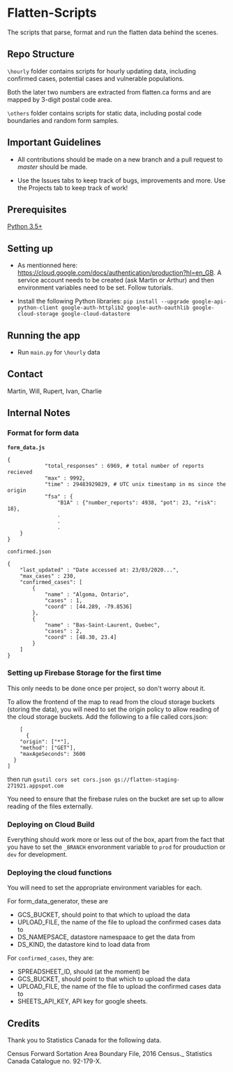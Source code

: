 # Flatten-Scripts
The scripts that parse, format and run the flatten data behind the scenes. 

## Repo Structure

`\hourly` folder contains scripts for hourly updating data, including confirmed cases, potential cases and vulnerable populations. 

Both the later two numbers are extracted from flatten.ca forms and are mapped by 3-digit postal code area.

`\others` folder contains scripts for static data, including postal code boundaries and random form samples.

## Important Guidelines
- All contributions should be made on a new branch and a pull request to *master* should be made.

- Use the Issues tabs to keep track of bugs, improvements and more. Use the Projects tab to keep track of work!

## Prerequisites
[Python 3.5+](https://www.python.org/)

## Setting up

- As mentionned here: https://cloud.google.com/docs/authentication/production?hl=en_GB. A service account needs to be created (ask Martin or Arthur) and then environment variables need to be set. Follow tutorials.

- Install the following Python libraries: `pip install --upgrade google-api-python-client google-auth-httplib2 google-auth-oauthlib google-cloud-storage google-cloud-datastore`

## Running the app
- Run `main.py` for `\hourly` data

## Contact
Martin, Will, Rupert, Ivan, Charlie

## Internal Notes

### Format for form data

**`form_data.js`**

```
{
            "total_responses" : 6969, # total number of reports recieved
            "max" : 9992,
            "time" : 29483929829, # UTC unix timestamp in ms since the origin
            "fsa" : {
                "B1A" : {"number_reports": 4938, "pot": 23, "risk": 18},
                .
                .
                .
    }
} 
```
`confirmed.json`

```
{
    "last_updated" : "Date accessed at: 23/03/2020...",
    "max_cases" : 230,
    "confirmed_cases": [
        {
            "name" : "Algoma, Ontario",
            "cases" : 1,
            "coord" : [44.289, -79.8536]
        },
        {
            "name" : "Bas-Saint-Laurent, Quebec",
            "cases" : 2,
            "coord" : [48.30, 23.4]
        }
    ]
}
```


### Setting up Firebase Storage for the first time

This only needs to be done once per project, so don't worry about it.

To allow the frontend of the map to read from the cloud storage buckets (storing the data), you will need to set the origin policy to allow reading of the cloud storage buckets. Add the following to a file called cors.json:
```
    [
      {
    "origin": ["*"],
    "method": ["GET"],
    "maxAgeSeconds": 3600
  }
]
```
then run 
```gsutil cors set cors.json gs://flatten-staging-271921.appspot.com```

You need to ensure that the firebase rules on the bucket are set up to allow reading of the files externally.


### Deploying on Cloud Build

Everything should work more or less out of the box, apart from the fact that you have to set the `_BRANCH` envoronment variable to `prod` for prouduction or `dev` for development.


### Deploying the cloud functions

You will need to set the appropriate environment variables for each.

For form_data_generator, these are
* GCS_BUCKET, should point to that which to upload the data
* UPLOAD_FILE, the name of the file to upload the confirmed cases data to
* DS_NAMEPSACE, datastore namespaace to get the data from
* DS_KIND, the datastore kind to load data from

For `confirmed_cases`, they are:
* SPREADSHEET_ID, should (at the moment) be 
* GCS_BUCKET, should point to that which to upload the data
* UPLOAD_FILE, the name of the file to upload the confirmed cases data to
* SHEETS_API_KEY, API key for google sheets.

## Credits

Thank you to Statistics Canada for the following data.

Census Forward Sortation Area Boundary File, 2016 Census._ Statistics Canada Catalogue no. 92-179-X.

## 

